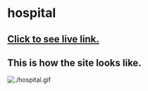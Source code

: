 # hospital
## [Click to see live link.](https://hasanturkel-hospital.vercel.app/)
## This is how the site looks like.

![./hospital.gif](./nba.gif)
